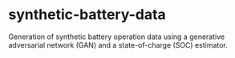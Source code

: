 # synthetic-battery-data
Generation of synthetic battery operation data using a generative adversarial network (GAN) and a state-of-charge (SOC) estimator.
